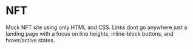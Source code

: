 # NFT

Mock NFT site using only HTML and CSS. Links dont go anywhere just a landing page with a focus on line heights, inline-block buttons, and hover/active states.
